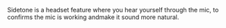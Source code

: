 Sidetone is a headset feature where you hear yourself through the mic, to confirms the mic is working andmake it sound more natural.